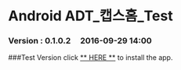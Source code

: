 # Android ADT_캡스홈_Test

### Version  :  0.1.0.2&nbsp;&nbsp;&nbsp;&nbsp;&nbsp;2016-09-29 14:00
###Test Version
click [** HERE **](https://github.com/ncomztwo/ADTCapsHome/raw/master/Test_Version/ADTCapsHomeService.apk) to install the app.
